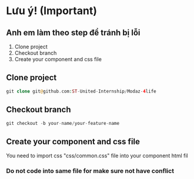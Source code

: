 # Lưu ý! (Important)

## Anh em làm theo step để tránh bị lỗi

1. Clone project
2. Checkout branch
3. Create your component and css file
  
## Clone project

```php
git clone git@github.com:ST-United-Internship/Modaz-4life
```

## Checkout branch

```php
git checkout -b your-name/your-feature-name
```

## Create your component and css file

You need to import css "css/common.css" file into your component html fil

### Do not code into same file for make sure not have conflict
